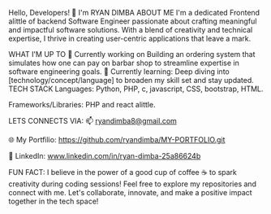 Hello, Developers! 👋 I'm RYAN DIMBA
ABOUT ME
I'm a dedicated Frontend alittle of backend Software Engineer passionate about crafting meaningful and impactful software solutions. With a blend of creativity and technical expertise, I thrive in creating user-centric applications that leave a mark.

WHAT I'M UP TO
🔭 Currently working on Building an ordering system that simulates how one can pay on barbar shop  to streamline expertise in software engineering goals.
🌱 Currently learning: Deep diving into [technology/concept/language] to broaden my skill set and stay updated.
TECH STACK
Languages: Python, PHP, c, javascript, CSS, bootstrap, HTML.

Frameworks/Libraries: PHP and react alittle.

LETS CONNECTS VIA:
📫 ryandimba8@gmail.com

🌐 My Portfilio: https://github.com/ryandimba/MY-PORTFOLIO.git

🤝 LinkedIn: www.linkedin.com/in/ryan-dimba-25a86624b



FUN FACT:
I believe in the power of a good cup of coffee ☕ to spark creativity during coding sessions! Feel free to explore my repositories and connect with me. Let's collaborate, innovate, and make a positive impact together in the tech space!
